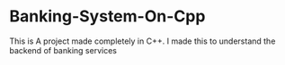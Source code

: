 # Banking-System-On-Cpp
This is A project made completely in C++. I made this to understand the backend of banking services
